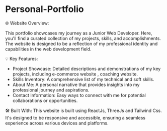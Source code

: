 # Personal-Portfolio
🌐 Website Overview: 

This portfolio showcases my journey as a Junior Web Developer. Here, you'll find a curated collection of my projects, skills, and accomplishments. The website is designed to be a reflection of my professional identity and capabilities in the web development field.

💡 Key Features:

- Project Showcase: Detailed descriptions and demonstrations of my key projects, including e-commerce website , coaching website.
- Skills Inventory: A comprehensive list of my technical and soft skills.
- About Me: A personal narrative that provides insights into my professional journey and aspirations.
- Contact Information: Easy ways to connect with me for potential collaborations or opportunities.
  
🛠 Built With:
This website is built using ReactJs, ThreeJs and Tailwind Css. It's designed to be responsive and accessible, ensuring a seamless experience across various devices and platforms.
